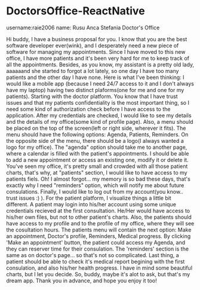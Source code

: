 # DoctorsOffice-ReactNative

username:raie2006 name: Rusu Anca Stefania Doctor's Office

Hi buddy, I have a business proposal for you. I know that you are the best software developer ever(wink),
and I desperately need a new piece of software for managing my appointments.
Since I have moved to this new office, I have more patients and it's been very 
hard for me to keep track of all the appointments. Besides, as you know,
my assistant is a pretty old lady, aaaaaand she started to forgot a lot lately,
so one day I have too many patients and the other day I have none. Here is what I've been thinking:
I would like a mobile app (because I need 24/7 access to it and I don't always have my laptop) 
having two distinct plaforms(one for me and one for my patients). Starting with the doctor platform.
You know that I have trust issues and that my patients confidentiality is the most important thing, 
so I need some kind of authorization check before I have access to the application. 
After my credentials are checked, I would like to see my details and the details of my 
office(some kind of profile page). Also, a menu should be placed on the top of the screen(left or right side, wherever it fits).
The menu should have the following options: Agenda, Patients, Reminders. On the opposite side of the menu,
there should be a logo(I always wanted a logo for my office). The "agenda" option should take me to another page, 
where a calendar is filled with the patient's appointments. I should be able to add a new appointment or
access an existing one, modify it or delete it. You've seen my office, it's pretty small and crowded with 
all those patient charts, that's why, at "patients" section, I would like to have access to my patients fiels.
Oh! I almost forgot... my memory is so bad these days, that's exactly why I need "reminders" option,
which will notify me about future consulations. Finally, I would like to log out from my account(you know.. trust issues :) ).
For the patient platform, I visualize things a little bit different. A patient may login into his/her account 
using some unique credentials recieved at the first consultation. He/Her would have access to his/her own files,
but not to other patient's charts. Also, the patients should have access to my profile and to the profile of my office, 
where they will see the cosultation hours. The patients menu will contain the next option: Make an appointment,
Doctor's profile, Reminders, Medical progress. By clicking 'Make an appointment' button, the patient could access my Agenda, 
and they can reserver time for their consulation. The 'reminders' section is the same as on doctor's page... 
so that's not so complicated. Last thing, a patient should be able to check it's medical report begining with
the first consulation, and also his/her health progress. I have in mind some beautiful charts, but 
I let you decide. So, buddy, maybe it's alot to ask, but that's my dream app. Thank you in advance,
and hope you enjoy it too!
